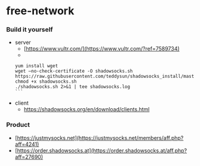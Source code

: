 # free-network

### Build it yourself
- server
    - [https://www.vultr.com/](https://www.vultr.com/?ref=7589734)
    - 
    ````
    yum install wget
    wget –no-check-certificate -O shadowsocks.sh https://raw.githubusercontent.com/teddysun/shadowsocks_install/master/shadowsocks.sh
    chmod +x shadowsocks.sh
    ./shadowsocks.sh 2>&1 | tee shadowsocks.log
    ```
- client
    - https://shadowsocks.org/en/download/clients.html

### Product
- [https://justmysocks.net](https://justmysocks.net/members/aff.php?aff=4241)
- [https://order.shadowsocks.at](https://order.shadowsocks.at/aff.php?aff=27690)
  
